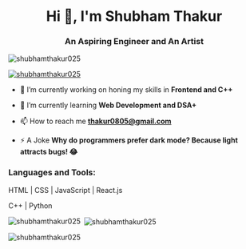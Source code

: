 <h1 align="center">Hi 👋, I'm Shubham Thakur</h1>
<h3 align="center">An Aspiring Engineer and An Artist</h3>

<p align="left"> <img src="https://komarev.com/ghpvc/?username=shubhamthakur025&label=Profile%20views&color=0e75b6&style=flat" alt="shubhamthakur025" /> </p>

<p align="left"> <a href="https://github.com/ryo-ma/github-profile-trophy"><img src="https://github-profile-trophy.vercel.app/?username=shubhamthakur025" alt="shubhamthakur025" /></a> </p>

- 🔭 I’m currently working on honing my skills in **Frontend and C++**

- 🌱 I’m currently learning **Web Development and DSA+**

- 📫 How to reach me **thakur0805@gmail.com**

- ⚡ A Joke **Why do programmers prefer dark mode?
Because light attracts bugs! 😂**

<h3 align="left">Languages and Tools:</h3>

<p>HTML | CSS | JavaScript | React.js</p>
<p>C++ | Python</p>

<p><img align="left" src="https://github-readme-stats.vercel.app/api/top-langs?username=shubhamthakur025&show_icons=true&locale=en&layout=compact" alt="shubhamthakur025" /></p>

<p>&nbsp;<img align="center" src="https://github-readme-stats.vercel.app/api?username=shubhamthakur025&show_icons=true&locale=en" alt="shubhamthakur025" /></p>

<p><img align="center" src="https://github-readme-streak-stats.herokuapp.com/?user=shubhamthakur025&" alt="shubhamthakur025" /></p>
